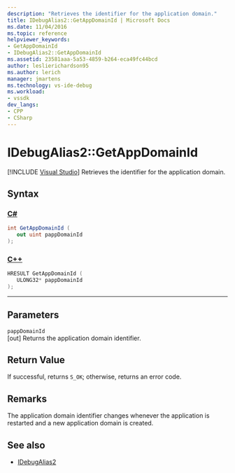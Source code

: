 ```yaml
---
description: "Retrieves the identifier for the application domain."
title: IDebugAlias2::GetAppDomainId | Microsoft Docs
ms.date: 11/04/2016
ms.topic: reference
helpviewer_keywords:
- GetAppDomainId
- IDebugAlias2::GetAppDomainId
ms.assetid: 23581aaa-5a53-4859-b264-eca49fc44bcd
author: leslierichardson95
ms.author: lerich
manager: jmartens
ms.technology: vs-ide-debug
ms.workload:
- vssdk
dev_langs:
- CPP
- CSharp
---
```

# IDebugAlias2::GetAppDomainId

 [!INCLUDE [Visual Studio](~/includes/applies-to-version/vs-windows-only.md)]
Retrieves the identifier for the application domain.

## Syntax

### [C#](#tab/csharp)
```csharp
int GetAppDomainId (
   out uint pappDomainId
);
```
### [C++](#tab/cpp)
```cpp
HRESULT GetAppDomainId (
   ULONG32* pappDomainId
);
```
---

## Parameters
`pappDomainId`\
[out] Returns the application domain identifier.

## Return Value
 If successful, returns `S_OK`; otherwise, returns an error code.

## Remarks
 The application domain identifier changes whenever the application is restarted and a new application domain is created.

## See also
- [IDebugAlias2](../../../extensibility/debugger/reference/idebugalias2.md)
